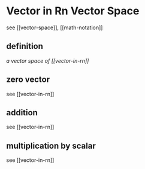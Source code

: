 # Vector in Rn Vector Space

see [[vector-space]], [[math-notation]]

## definition

_a vector space of [[vector-in-rn]]_

## zero vector

see [[vector-in-rn]]

## addition

see [[vector-in-rn]]

## multiplication by scalar

see [[vector-in-rn]]

